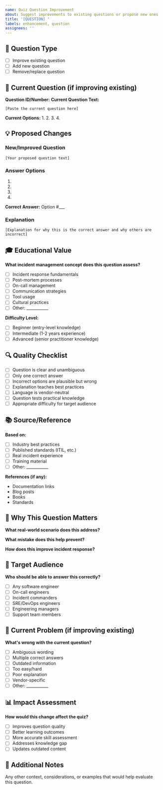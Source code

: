 ```yaml
---
name: Quiz Question Improvement
about: Suggest improvements to existing questions or propose new ones
title: '[QUESTION] '
labels: enhancement, question
assignees: ''
---
```


## 📝 Question Type

- [ ] Improve existing question
- [ ] Add new question
- [ ] Remove/replace question

## 🎯 Current Question (if improving existing)

**Question ID/Number:** 
**Current Question Text:**
```
[Paste the current question here]
```

**Current Options:**
1. 
2. 
3. 
4. 

## 💡 Proposed Changes

### New/Improved Question
```
[Your proposed question text]
```

### Answer Options
1. 
2. 
3. 
4. 

**Correct Answer:** Option #___

### Explanation
```
[Explanation for why this is the correct answer and why others are incorrect]
```

## 🎓 Educational Value

**What incident management concept does this question assess?**
- [ ] Incident response fundamentals
- [ ] Post-mortem processes
- [ ] On-call management
- [ ] Communication strategies
- [ ] Tool usage
- [ ] Cultural practices
- [ ] Other: ___________

**Difficulty Level:**
- [ ] Beginner (entry-level knowledge)
- [ ] Intermediate (1-2 years experience)
- [ ] Advanced (senior practitioner knowledge)

## 🔍 Quality Checklist

- [ ] Question is clear and unambiguous
- [ ] Only one correct answer
- [ ] Incorrect options are plausible but wrong
- [ ] Explanation teaches best practices
- [ ] Language is vendor-neutral
- [ ] Question tests practical knowledge
- [ ] Appropriate difficulty for target audience

## 📚 Source/Reference

**Based on:**
- [ ] Industry best practices
- [ ] Published standards (ITIL, etc.)
- [ ] Real incident experience
- [ ] Training material
- [ ] Other: ___________

**References (if any):**
- Documentation links
- Blog posts
- Books
- Standards

## 🎯 Why This Question Matters

**What real-world scenario does this address?**

**What mistake does this help prevent?**

**How does this improve incident response?**

## 👥 Target Audience

**Who should be able to answer this correctly?**
- [ ] Any software engineer
- [ ] On-call engineers
- [ ] Incident commanders
- [ ] SRE/DevOps engineers
- [ ] Engineering managers
- [ ] Support team members

## 🔄 Current Problem (if improving existing)

**What's wrong with the current question?**
- [ ] Ambiguous wording
- [ ] Multiple correct answers
- [ ] Outdated information
- [ ] Too easy/hard
- [ ] Poor explanation
- [ ] Vendor-specific
- [ ] Other: ___________

## 📊 Impact Assessment

**How would this change affect the quiz?**
- [ ] Improves question quality
- [ ] Better learning outcomes
- [ ] More accurate skill assessment
- [ ] Addresses knowledge gap
- [ ] Updates outdated content

## 💭 Additional Notes

Any other context, considerations, or examples that would help evaluate this question.